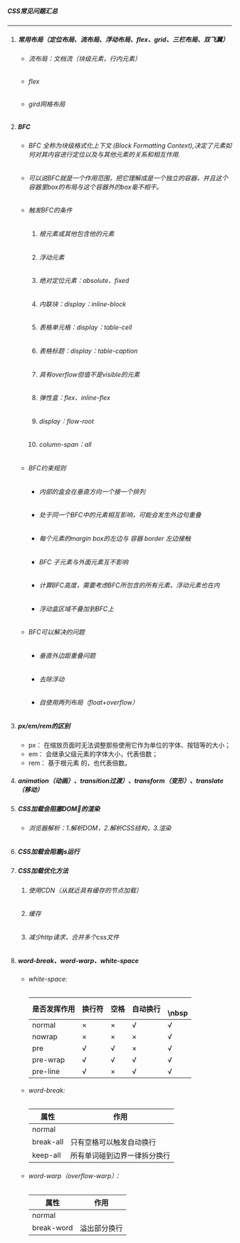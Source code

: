##### CSS常见问题汇总

---

1. ##### 常用布局（定位布局、流布局、浮动布局、flex、grid、三栏布局、双飞翼）

   - ###### 流布局：文档流（块级元素，行内元素）

   - ###### flex

   - ###### gird网格布局

2. ##### BFC

   - ###### BFC 全称为块级格式化上下文 (Block Formatting Context),决定了元素如何对其内容进行定位以及与其他元素的关系和相互作用.

   - ###### 可以说BFC就是一个作用范围，把它理解成是一个独立的容器，并且这个容器里box的布局与这个容器外的box毫不相干。

   - ###### 触发BFC的条件

     1. ###### 根元素或其他包含他的元素

     2. ###### 浮动元素

     3. ###### 绝对定位元素：absolute、fixed

     4. ###### 内联块：display：inline-block

     5. ###### 表格单元格：display：table-cell

     6. ###### 表格标题：display：table-caption

     7. ###### 具有overflow但值不是visible的元素

     8. ###### 弹性盒：flex、inline-flex

     9. ###### display：flow-root

     10. ###### column-span：all

    - ###### BFC约束规则

       - ###### 内部的盒会在垂直方向一个接一个排列

       - ###### 处于同一个BFC中的元素相互影响，可能会发生外边句重叠

       - ###### 每个元素的margin box的左边与 容器 border 左边接触

       - ###### BFC 子元素与外面元素互不影响

       - ###### 计算BFC高度，需要考虑BFC所包含的所有元素，浮动元素也在内

       - ###### 浮动盒区域不叠加到BFC上

    - ###### BFC可以解决的问题 

       - ###### 垂直外边距重叠问题

       - ###### 去除浮动

       - ###### 自使用两列布局（float+overflow）

3. ##### px/em/rem的区别

   - px：	在缩放页面时无法调整那些使用它作为单位的字体、按钮等的大小；
   - em：   会继承父级元素的字体大小，代表倍数；
   - rem：  基于根元素 <html> 的，也代表倍数。

4. ##### animation（动画）、transition过渡）、transform（变形）、translate（移动）

5. ##### CSS加载会阻塞DOM🌲的渲染

   - ###### 浏览器解析：1.解析DOM，2.解析CSS结构，3.渲染

6. ##### CSS加载会阻塞js运行

7. ##### CSS加载优化方法

   1. ###### 使用CDN（从就近具有缓存的节点加载）

   2. ###### 缓存

   3. ###### 减少http请求，合并多个css文件

8. ##### word-break、word-warp、white-space

   - ###### white-space:

     | 是否发挥作用 | 换行符 | 空格 | 自动换行 | </br> \nbsp |
     | ------------ | ------ | ---- | -------- | ----------- |
     | normal       | ×      | ×    | √        | √           |
     | nowrap       | ×      | ×    | ×        | √           |
     | pre          | √      | √    | ×        | √           |
     | pre-wrap     | √      | √    | √        | √           |
     | pre-line     | √      | ×    | √        | √           |

   - ###### word-break:

     | 属性      | 作用                         |
     | --------- | ---------------------------- |
     | normal    |                              |
     | break-all | 只有空格可以触发自动换行     |
     | keep-all  | 所有单词碰到边界一律拆分换行 |

     

   - ###### word-warp（overflow-warp）：

     | 属性       | 作用         |
     | ---------- | ------------ |
     | normal     |              |
     | break-word | 溢出部分换行 |
